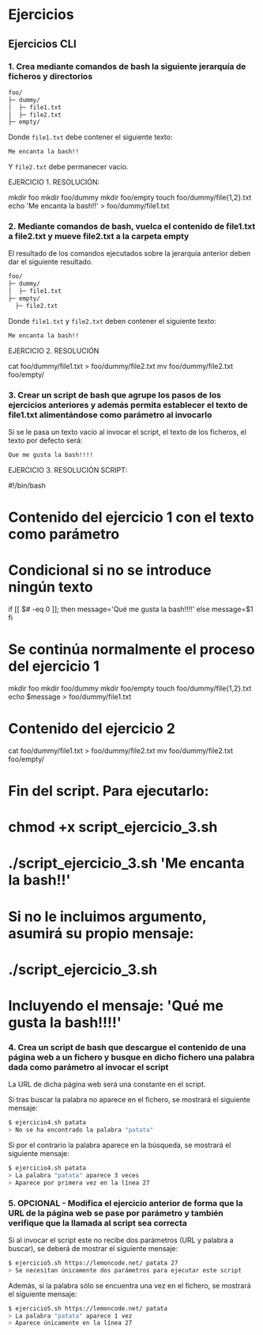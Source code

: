 # Ejercicios

## Ejercicios CLI

### 1. Crea mediante comandos de bash la siguiente jerarquía de ficheros y directorios

```bash
foo/
├─ dummy/
│  ├─ file1.txt
│  ├─ file2.txt
├─ empty/
```

Donde `file1.txt` debe contener el siguiente texto:

```bash
Me encanta la bash!!
```

Y `file2.txt` debe permanecer vacío.

EJERCICIO 1. RESOLUCIÓN:

mkdir foo
mkdir foo/dummy
mkdir foo/empty
touch foo/dummy/file{1,2}.txt
echo 'Me encanta la bash!!' > foo/dummy/file1.txt

### 2. Mediante comandos de bash, vuelca el contenido de file1.txt a file2.txt y mueve file2.txt a la carpeta empty

El resultado de los comandos ejecutados sobre la jerarquía anterior deben dar el siguiente resultado.

```bash
foo/
├─ dummy/
│  ├─ file1.txt
├─ empty/
  ├─ file2.txt
```

Donde `file1.txt` y `file2.txt` deben contener el siguiente texto:

```bash
Me encanta la bash!!
```

EJERCICIO 2. RESOLUCIÓN

cat foo/dummy/file1.txt > foo/dummy/file2.txt
mv foo/dummy/file2.txt foo/empty/

### 3. Crear un script de bash que agrupe los pasos de los ejercicios anteriores y además permita establecer el texto de file1.txt alimentándose como parámetro al invocarlo

Si se le pasa un texto vacío al invocar el script, el texto de los ficheros, el texto por defecto será:

```bash
Que me gusta la bash!!!!
```
EJERCICIO 3. RESOLUCIÓN
SCRIPT:

#!/bin/bash
# Contenido del ejercicio 1 con el texto como parámetro

# Condicional si no se introduce ningún texto
if [[ $# -eq 0 ]]; then
 message='Qué me gusta la bash!!!!'
else
 message=$1
fi

# Se continúa normalmente el proceso del ejercicio 1
mkdir foo
mkdir foo/dummy
mkdir foo/empty
touch foo/dummy/file{1,2}.txt
echo $message > foo/dummy/file1.txt

# Contenido del ejercicio 2
cat foo/dummy/file1.txt > foo/dummy/file2.txt
mv foo/dummy/file2.txt foo/empty/

# Fin del script. Para ejecutarlo:
# chmod +x script_ejercicio_3.sh
# ./script_ejercicio_3.sh 'Me encanta la bash!!'
# Si no le incluimos argumento, asumirá su propio mensaje:
# ./script_ejercicio_3.sh
# Incluyendo el mensaje: 'Qué me gusta la bash!!!!'


### 4. Crea un script de bash que descargue el contenido de una página web a un fichero y busque en dicho fichero una palabra dada como parámetro al invocar el script

La URL de dicha página web será una constante en el script.

Si tras buscar la palabra no aparece en el fichero, se mostrará el siguiente mensaje:

```bash
$ ejercicio4.sh patata
> No se ha encontrado la palabra "patata"
```

Si por el contrario la palabra aparece en la búsqueda, se mostrará el siguiente mensaje:

```bash
$ ejercicio4.sh patata
> La palabra "patata" aparece 3 veces
> Aparece por primera vez en la línea 27
```

### 5. OPCIONAL - Modifica el ejercicio anterior de forma que la URL de la página web se pase por parámetro y también verifique que la llamada al script sea correcta

Si al invocar el script este no recibe dos parámetros (URL y palabra a buscar), se deberá de mostrar el siguiente mensaje:

```bash
$ ejercicio5.sh https://lemoncode.net/ patata 27
> Se necesitan únicamente dos parámetros para ejecutar este script
```

Además, si la palabra sólo se encuentra una vez en el fichero, se mostrará el siguiente mensaje:

```bash
$ ejercicio5.sh https://lemoncode.net/ patata
> La palabra "patata" aparece 1 vez
> Aparece únicamente en la línea 27
```
